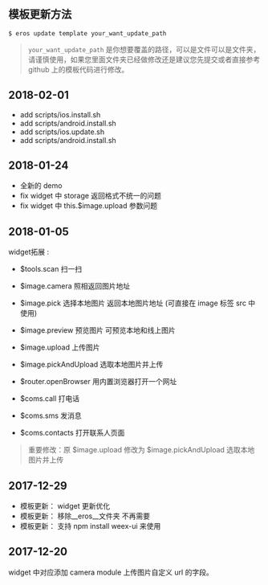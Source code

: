 ## 模板更新方法
```
$ eros update template your_want_update_path
```
> `your_want_update_path` 是你想要覆盖的路径，可以是文件可以是文件夹，请谨慎使用，如果您里面文件夹已经做修改还是建议您先提交或者直接参考 github 上的模板代码进行修改。


## 2018-02-01
* add scripts/ios.install.sh
* add scripts/android.install.sh
* add scripts/ios.update.sh
* add scripts/android.install.sh

## 2018-01-24
* 全新的 demo
* fix widget 中 storage 返回格式不统一的问题
* fix widget 中 this.$image.upload 参数问题

## 2018-01-05
widget拓展 : 
* $tools.scan 扫一扫

* $image.camera 照相返回图片地址
* $image.pick   选择本地图片 返回本地图片地址 (可直接在 image 标签 src 中使用)
* $image.preview  预览图片 可预览本地和线上图片
* $image.upload 上传图片
* $image.pickAndUpload 选取本地图片并上传

* $router.openBrowser 用内置浏览器打开一个网址

* $coms.call 打电话
* $coms.sms 发消息
* $coms.contacts 打开联系人页面

> 重要修改：原 $image.upload 修改为 $image.pickAndUpload 选取本地图片并上传


## 2017-12-29
* 模板更新： widget 更新优化
* 模板更新： 移除__eros__文件夹 不再需要
* 模板更新： 支持 npm install weex-ui 来使用

## 2017-12-20
widget 中对应添加 camera module 上传图片自定义 url 的字段。
